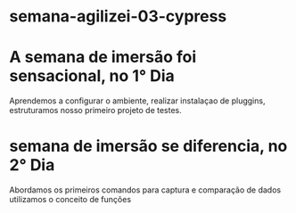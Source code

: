 ﻿# semana-agilizei-03-cypress
# A semana de imersão foi sensacional, no 1° Dia
Aprendemos a configurar o ambiente, realizar instalaçao de pluggins,
estruturamos nosso primeiro projeto de testes.
# semana de imersão se diferencia, no 2° Dia
Abordamos os primeiros comandos para captura e comparação de dados
utilizamos o conceito de funções
